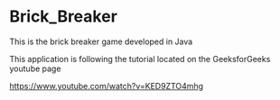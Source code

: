 # Brick_Breaker

This is the brick breaker game developed in Java

This application is following the tutorial located on the GeeksforGeeks youtube page

https://www.youtube.com/watch?v=KED9ZTO4mhg
